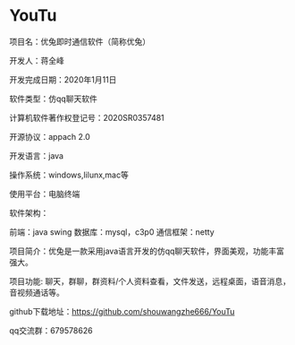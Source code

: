 # YouTu

项目名：优兔即时通信软件（简称优兔）

开发人：蒋全峰

开发完成日期：2020年1月11日

软件类型：仿qq聊天软件

计算机软件著作权登记号：2020SR0357481

开源协议：appach 2.0

开发语言：java

操作系统：windows,lilunx,mac等

使用平台：电脑终端

软件架构：

 前端：java swing 
 数据库：mysql，c3p0
 通信框架：netty
 
项目简介：优兔是一款采用java语言开发的仿qq聊天软件，界面美观，功能丰富强大。

项目功能: 聊天，群聊，群资料/个人资料查看，文件发送，远程桌面，语音消息，音视频通话等。

github下载地址：https://github.com/shouwangzhe666/YouTu

qq交流群：679578626
